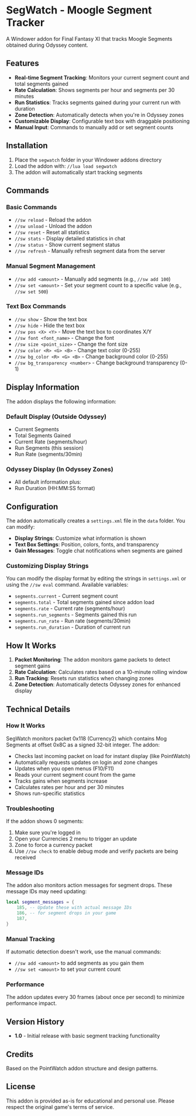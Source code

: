 # SegWatch - Moogle Segment Tracker

A Windower addon for Final Fantasy XI that tracks Moogle Segments obtained during Odyssey content.

## Features

- **Real-time Segment Tracking**: Monitors your current segment count and total segments gained
- **Rate Calculation**: Shows segments per hour and segments per 30 minutes
- **Run Statistics**: Tracks segments gained during your current run with duration
- **Zone Detection**: Automatically detects when you're in Odyssey zones
- **Customizable Display**: Configurable text box with draggable positioning
- **Manual Input**: Commands to manually add or set segment counts

## Installation

1. Place the `segwatch` folder in your Windower addons directory
2. Load the addon with: `//lua load segwatch`
3. The addon will automatically start tracking segments

## Commands

### Basic Commands
- `//sw reload` - Reload the addon
- `//sw unload` - Unload the addon
- `//sw reset` - Reset all statistics
- `//sw stats` - Display detailed statistics in chat
- `//sw status` - Show current segment status
- `//sw refresh` - Manually refresh segment data from the server

### Manual Segment Management
- `//sw add <amount>` - Manually add segments (e.g., `//sw add 100`)
- `//sw set <amount>` - Set your segment count to a specific value (e.g., `//sw set 500`)

### Text Box Commands
- `//sw show` - Show the text box
- `//sw hide` - Hide the text box
- `//sw pos <X> <Y>` - Move the text box to coordinates X/Y
- `//sw font <font_name>` - Change the font
- `//sw size <point_size>` - Change the font size
- `//sw color <R> <G> <B>` - Change text color (0-255)
- `//sw bg_color <R> <G> <B>` - Change background color (0-255)
- `//sw bg_transparency <number>` - Change background transparency (0-1)

## Display Information

The addon displays the following information:

### Default Display (Outside Odyssey)
- Current Segments
- Total Segments Gained
- Current Rate (segments/hour)
- Run Segments (this session)
- Run Rate (segments/30min)

### Odyssey Display (In Odyssey Zones)
- All default information plus:
- Run Duration (HH:MM:SS format)

## Configuration

The addon automatically creates a `settings.xml` file in the `data` folder. You can modify:

- **Display Strings**: Customize what information is shown
- **Text Box Settings**: Position, colors, fonts, and transparency
- **Gain Messages**: Toggle chat notifications when segments are gained

### Customizing Display Strings

You can modify the display format by editing the strings in `settings.xml` or using the `//sw eval` command. Available variables:

- `segments.current` - Current segment count
- `segments.total` - Total segments gained since addon load
- `segments.rate` - Current rate (segments/hour)
- `segments.run_segments` - Segments gained this run
- `segments.run_rate` - Run rate (segments/30min)
- `segments.run_duration` - Duration of current run

## How It Works

1. **Packet Monitoring**: The addon monitors game packets to detect segment gains
2. **Rate Calculation**: Calculates rates based on a 10-minute rolling window
3. **Run Tracking**: Resets run statistics when changing zones
4. **Zone Detection**: Automatically detects Odyssey zones for enhanced display

## Technical Details

### How It Works
SegWatch monitors packet 0x118 (Currency2) which contains Mog Segments at offset 0x8C as a signed 32-bit integer. The addon:
- Checks last incoming packet on load for instant display (like PointWatch)
- Automatically requests updates on login and zone changes
- Updates when you open menus (F10/F11)
- Reads your current segment count from the game
- Tracks gains when segments increase
- Calculates rates per hour and per 30 minutes
- Shows run-specific statistics

### Troubleshooting

If the addon shows 0 segments:
1. Make sure you're logged in
2. Open your Currencies 2 menu to trigger an update
3. Zone to force a currency packet
4. Use `//sw check` to enable debug mode and verify packets are being received

### Message IDs
The addon also monitors action messages for segment drops. These message IDs may need updating:

```lua
local segment_messages = {
    185, -- Update these with actual message IDs
    186, -- for segment drops in your game
    187,
}
```

### Manual Tracking
If automatic detection doesn't work, use the manual commands:
- `//sw add <amount>` to add segments as you gain them
- `//sw set <amount>` to set your current count

### Performance
The addon updates every 30 frames (about once per second) to minimize performance impact.

## Version History

- **1.0** - Initial release with basic segment tracking functionality

## Credits

Based on the PointWatch addon structure and design patterns.

## License

This addon is provided as-is for educational and personal use. Please respect the original game's terms of service.
